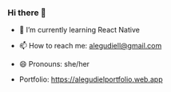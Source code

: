### Hi there 👋




 - 🌱 I’m currently learning React Native
 - 📫 How to reach me: alegudiell@gmail.com
 - 😄 Pronouns: she/her 

- Portfolio: https://alegudielportfolio.web.app

